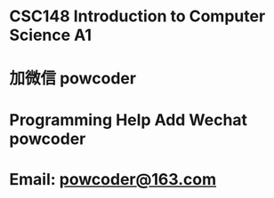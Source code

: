 # CSC148 Introduction to Computer Science A1
# 加微信 powcoder

# Programming Help Add Wechat powcoder

# Email: powcoder@163.com

